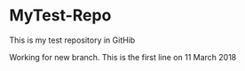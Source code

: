 # MyTest-Repo
This is my test repository in GitHib

Working for new branch.
This is the first line on 11 March 2018
